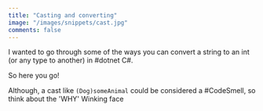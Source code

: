 ```yaml
---
title: "Casting and converting"
image: "/images/snippets/cast.jpg"
comments: false
---
```


I wanted to go through some of the ways you can convert a string to an int (or any type to another) in #dotnet C#.

So here you go!  

Although, a cast like `(Dog)someAnimal` could be considered a #CodeSmell, so think about the 'WHY' Winking face